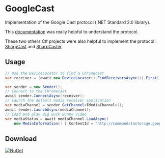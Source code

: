 # GoogleCast
Implementation of the Google Cast protocol (.NET Standard 2.0 library).

This [documentation](https://github.com/thibauts/node-castv2#protocol-description) was really helpful to understand the protocol.

These two others C# projects were also helpful to implement the protocol : [SharpCast](https://github.com/jpepiot/SharpCast) and [SharpCaster](https://github.com/Tapanila/SharpCaster).

## Usage
```cs
// Use the DeviceLocator to find a Chromecast
var receiver = (await new DeviceLocator().FindReceiversAsync()).First();

var sender = new Sender();
// Connect to the Chromecast
await sender.ConnectAsync(receiver);
// Launch the default media receiver application
var mediaChannel = sender.GetChannel<IMediaChannel>();
await sender.LaunchAsync(mediaChannel);
// Load and play Big Buck Bunny video
var mediaStatus = await mediaChannel.LoadAsync(
    new MediaInformation() { ContentId = "http://commondatastorage.googleapis.com/gtv-videos-bucket/sample/BigBuckBunny.mp4" });
```

## Download
[![NuGet](https://img.shields.io/nuget/v/GoogleCast.svg)](https://www.nuget.org/packages/GoogleCast)
